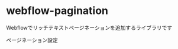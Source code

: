# webflow-pagination
Webflowでリッチテキストページネーションを追加するライブラリです

ページネーション設定
<script>
  webflowPagination({
    splitTag: 'h4', // ここで分割タグを指定
    contentContainerSelector: '.custom-content-container', // ここでコンテンツコンテナのクラスを指定
    paginationContainerSelector: '.custom-pagination-container', // ここでページネーションコンテナのクラスを指定
  });
</script>